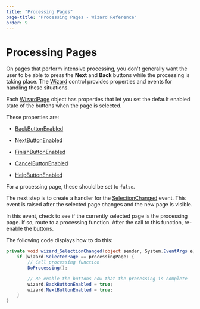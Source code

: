 ```yaml
---
title: "Processing Pages"
page-title: "Processing Pages - Wizard Reference"
order: 9
---
```

# Processing Pages

On pages that perform intensive processing, you don't generally want the user to be able to press the **Next** and **Back** buttons while the processing is taking place.  The [Wizard](xref:ActiproSoftware.UI.WinForms.Controls.Wizard.Wizard) control provides properties and events for handling these situations.

Each [WizardPage](xref:ActiproSoftware.UI.WinForms.Controls.Wizard.WizardPage) object has properties that let you set the default enabled state of the buttons when the page is selected.

These properties are:

- [BackButtonEnabled](xref:ActiproSoftware.UI.WinForms.Controls.Wizard.WizardPage.BackButtonEnabled)

- [NextButtonEnabled](xref:ActiproSoftware.UI.WinForms.Controls.Wizard.WizardPage.NextButtonEnabled)

- [FinishButtonEnabled](xref:ActiproSoftware.UI.WinForms.Controls.Wizard.WizardPage.FinishButtonEnabled)

- [CancelButtonEnabled](xref:ActiproSoftware.UI.WinForms.Controls.Wizard.WizardPage.CancelButtonEnabled)

- [HelpButtonEnabled](xref:ActiproSoftware.UI.WinForms.Controls.Wizard.WizardPage.HelpButtonEnabled)

For a processing page, these should be set to `false`.

The next step is to create a handler for the [SelectionChanged](xref:ActiproSoftware.UI.WinForms.Controls.Wizard.Wizard.SelectionChanged) event.  This event is raised after the selected page changes and the new page is visible.

In this event, check to see if the currently selected page is the processing page.  If so, route to a processing function.  After the call to this function, re-enable the buttons.

The following code displays how to do this:

```csharp
private void wizard_SelectionChanged(object sender, System.EventArgs e) {
	if (wizard.SelectedPage == processingPage) {
		// Call processing function
		DoProcessing();

		// Re-enable the buttons now that the processing is complete
		wizard.BackButtonEnabled = true;
		wizard.NextButtonEnabled = true;
	}
}
```
